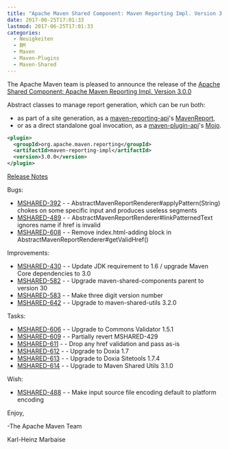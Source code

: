```yaml
---
title: "Apache Maven Shared Component: Maven Reporting Impl. Version 3.0.0 Released"
date: 2017-06-25T17:01:33
lastmod: 2017-06-25T17:01:33
categories:
  - Neuigkeiten
  - BM
  - Maven
  - Maven-Plugins
  - Maven-Shared
---
```

The Apache Maven team is pleased to announce the release of the 
[Apache Shared Component: Apache Maven Reporting Impl. Version 3.0.0](https://maven.apache.org/shared/maven-reporting-impl/)

Abstract classes to manage report generation, which can be run both:

 * as part of a site generation, as a [maven-reporting-api](https://maven.apache.org/shared/maven-reporting-api/)'s [MavenReport](https://maven.apache.org/shared/maven-reporting-api/apidocs/org/apache/maven/reporting/MavenReport.html),
 * or as a direct standalone goal invocation, as a [maven-plugin-api](https://maven.apache.org/ref/current/maven-plugin-api/)'s [Mojo](https://maven.apache.org/ref/current/maven-plugin-api/apidocs/org/apache/maven/plugin/Mojo.html).


```xml
<plugin>
  <groupId>org.apache.maven.reporting</groupId>
  <artifactId>maven-reporting-impl</artifactId>
  <version>3.0.0</version>
</plugin>
```

<!-- more -->

[Release Notes](https://issues.apache.org/jira/secure/ReleaseNote.jspa?projectId=12317922&version=12332979)

Bugs:

 * [MSHARED-392](https://issues.apache.org/jira/browse/MSHARED-392) - - AbstractMavenReportRenderer#applyPattern(String) chokes on some specific input and produces useless segments
 * [MSHARED-489](https://issues.apache.org/jira/browse/MSHARED-489) - - AbstractMavenReportRenderer#linkPatternedText ignores name if href is invalid
 * [MSHARED-608](https://issues.apache.org/jira/browse/MSHARED-608) - - Remove index.html-adding block in AbstractMavenReportRenderer#getValidHref()

Improvements:

 * [MSHARED-430](https://issues.apache.org/jira/browse/MSHARED-430) - - Update JDK requirement to 1.6 / upgrade Maven Core dependencies to 3.0
 * [MSHARED-582](https://issues.apache.org/jira/browse/MSHARED-582) - - Upgrade maven-shared-components parent to version 30
 * [MSHARED-583](https://issues.apache.org/jira/browse/MSHARED-583) - - Make three digit version number
 * [MSHARED-642](https://issues.apache.org/jira/browse/MSHARED-642) - - Upgrade to maven-shared-utils 3.2.0

Tasks:

 * [MSHARED-606](https://issues.apache.org/jira/browse/MSHARED-606) - - Upgrade to Commons Validator 1.5.1
 * [MSHARED-609](https://issues.apache.org/jira/browse/MSHARED-609) - - Partially revert MSHARED-429
 * [MSHARED-611](https://issues.apache.org/jira/browse/MSHARED-611) - - Drop any href validation and pass as-is
 * [MSHARED-612](https://issues.apache.org/jira/browse/MSHARED-612) - - Upgrade to Doxia 1.7
 * [MSHARED-613](https://issues.apache.org/jira/browse/MSHARED-613) - - Upgrade to Doxia Sitetools 1.7.4
 * [MSHARED-614](https://issues.apache.org/jira/browse/MSHARED-614) - - Upgrade to Maven Shared Utils 3.1.0

Wish:

 * [MSHARED-488](https://issues.apache.org/jira/browse/MSHARED-488) - - Make input source file encoding default to platform encoding

Enjoy,

-The Apache Maven Team

Karl-Heinz Marbaise
